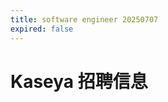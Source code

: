 ```yaml
---
title: software engineer 20250707
expired: false
---
```


# Kaseya 招聘信息

<JobPostingTable job-posting-json-path="kaseya/data/software-engineer-20250707" />